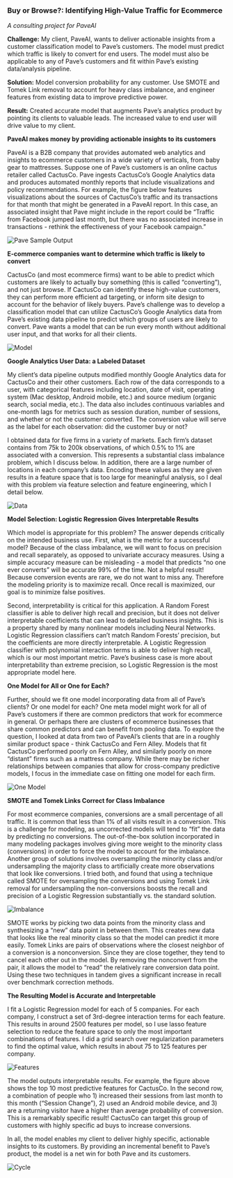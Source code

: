 ### Buy or Browse?: Identifying High-Value Traffic for Ecommerce
*A consulting project for PaveAI*
 
**Challenge:** My client, PaveAI, wants to deliver actionable insights from a customer classification model to Pave’s customers. The model must predict which traffic is likely to convert for end users. The model must also be applicable to any of Pave’s customers and fit within Pave’s existing data/analysis pipeline.
 
**Solution:** Model conversion probability for any customer. Use SMOTE and Tomek Link removal to account for heavy class imbalance, and engineer features from existing data to improve predictive power. 
 
**Result:** Created accurate model that augments Pave’s analytics product by pointing its clients to valuable leads. The increased value to end user will drive value to my client. 
 
**PaveAI makes money by providing actionable insights to its customers**
 
PaveAI is a B2B company that provides automated web analytics and insights to ecommerce customers in a wide variety of verticals, from baby gear to mattresses. Suppose one of Pave’s customers is an online cactus retailer called CactusCo. Pave ingests CactusCo’s Google Analytics data and produces automated monthly reports that include visualizations and policy recommendations. For example, the figure below features visualizations about the sources of CactusCo’s traffic and its transactions for that month that might be generated in a PaveAI report. In this case, an associated insight that Pave might include in the report could be “Traffic from Facebook jumped last month, but there was no associated increase in transactions - rethink the effectiveness of your Facebook campaign.”

![Pave Sample Output](images/sample%20graph.png)
 
**E-commerce companies want to determine which traffic is likely to convert**
 
CactusCo (and most ecommerce firms) want to be able to predict which customers are likely to actually buy something (this is called “converting”), and not just browse. If CactusCo can identify these high-value customers, they can perform more efficient ad targeting, or inform site design to account for the behavior of likely buyers. Pave’s challenge was to develop a classification model that can utilize CactusCo’s Google Analytics data from Pave’s existing data pipeline to predict which groups of users are likely to convert. Pave wants a model that can be run every month without additional user input, and that works for all their clients. 

![Model](images/model_no_touch.png)
 
**Google Analytics User Data: a Labeled Dataset** 
 
My client’s data pipeline outputs modified monthly Google Analytics data for CactusCo and their other customers. Each row of the data corresponds to a user, with categorical features including location, date of visit, operating system (Mac desktop, Android mobile, etc.) and source medium (organic search, social media, etc.). The data also includes continuous variables and one-month lags for metrics such as session duration, number of sessions, and whether or not the customer converted. The conversion value will serve as the label for each observation: did the customer buy or not?
 
I obtained data for five firms in a variety of markets. Each firm’s dataset contains from 75k to 200k observations, of which 0.5% to 1% are associated with a conversion. This represents a substantial class imbalance problem, which I discuss below. In addition, there are a large number of locations in each company’s data. Encoding these values as they are given results in a feature space that is too large for meaningful analysis, so I deal with this problem via feature selection and feature engineering, which I detail below.

![Data](images/data.png) 
 
**Model Selection: Logistic Regression Gives Interpretable Results**
 
Which model is appropriate for this problem? The answer depends critically on the intended business use. First, what is the metric for a successful model? Because of the class imbalance, we will want to focus on precision and recall separately, as opposed to univariate accuracy measures. Using a simple accuracy measure can be misleading - a model that predicts “no one ever converts” will be accurate 99% of the time. Not a helpful result! Because conversion events are rare, we do not want to miss any. Therefore the modeling priority is to maximize recall. Once recall is maximized, our goal is to minimize false positives. 
 
Second, interpretability is critical for this application. A Random Forest classifier is able to deliver high recall and precision, but it does not deliver interpretable coefficients that can lead to detailed business insights. This is a property shared by many nonlinear models including Neural Networks. Logistic Regression classifiers can’t match Random Forests’ precision, but the coefficients are more directly interpretable. A Logistic Regression classifier with polynomial interaction terms is able to deliver high recall, which is our most important metric. Pave’s business case is more about interpretability than extreme precision, so Logistic Regression is the most appropriate model here.
 
**One Model for All or One for Each?**

Further, should we fit one model incorporating data from all of Pave’s clients? Or one model for each? One meta model might work for all of Pave’s customers if there are common predictors that work for ecommerce in general. Or perhaps there are clusters of ecommerce businesses that share common predictors and can benefit from pooling data. To explore the question, I looked at data from two of PaveAI’s clients that are in a roughly similar product space - think CactusCo and Fern Alley. Models that fit CactusCo performed poorly on Fern Alley, and similarly poorly on more “distant” firms such as a mattress company. While there may be richer relationships between companies that allow for cross-company predictive models, I focus in the immediate case on fitting one model for each firm. 

![One Model](images/onemodel.png)
 
**SMOTE and Tomek Links Correct for Class Imbalance**
 
For most ecommerce companies, conversions are a small percentage of all traffic. It is common that less than 1% of all visits result in a conversion. This is a challenge for modeling, as uncorrected models will tend to “fit” the data by predicting no conversions. The out-of-the-box solution incorporated in many modeling packages involves giving more weight to the minority class (conversions) in order to force the model to account for the imbalance. Another group of solutions involves oversampling the minority class and/or undersampling the majority class to artificially create more observations that look like conversions. I tried both, and found that using a technique called SMOTE for oversampling the conversions and using Tomek Link removal for undersampling the non-conversions boosts the recall and precision of a Logistic Regression substantially vs. the standard solution.

![Imbalance](images/onepercent.png)
 
SMOTE works by picking two data points from the minority class and synthesizing a “new” data point in between them.  This creates new data that looks like the real minority class so that the model can predict it more easily. Tomek Links are pairs of observations where the closest neighbor of a conversion is a nonconversion. Since they are close together, they tend to cancel each other out in the model. By removing the nonconvert from the pair, it allows the model to “read” the relatively rare conversion data point. Using these two techniques in tandem gives a significant increase in recall over benchmark correction methods.
 
**The Resulting Model is Accurate and Interpretable**
 
I fit a Logistic Regression model for each of 5 companies. For each company, I construct a set of 3rd-degree interaction terms for each feature. This results in around 2500 features per model, so I use lasso feature selection to reduce the feature space to only the most important combinations of features. I did a grid search over regularization parameters to find the optimal value, which results in about 75 to 125 features per company. 
 
 ![Features](images/features.png)

The model outputs interpretable results. For example, the figure above shows the top 10 most predictive features for CactusCo. In the second row, a combination of people who 1) increased their sessions from last month to this month (“Session Change”), 2) used an Android mobile device, and 3) are a returning visitor have a higher than average probability of conversion. This is a remarkably specific result! CactusCo can target this group of customers with highly specific ad buys to increase conversions.
 
In all, the model enables my client to deliver highly specific, actionable insights to its customers. By providing an incremental benefit to Pave’s product, the model is a net win for both Pave and its customers.
 
![Cycle](images/cycle.png)
 
 
 
 
 
 
 
 
 
 
 
 
 
 
 
 

